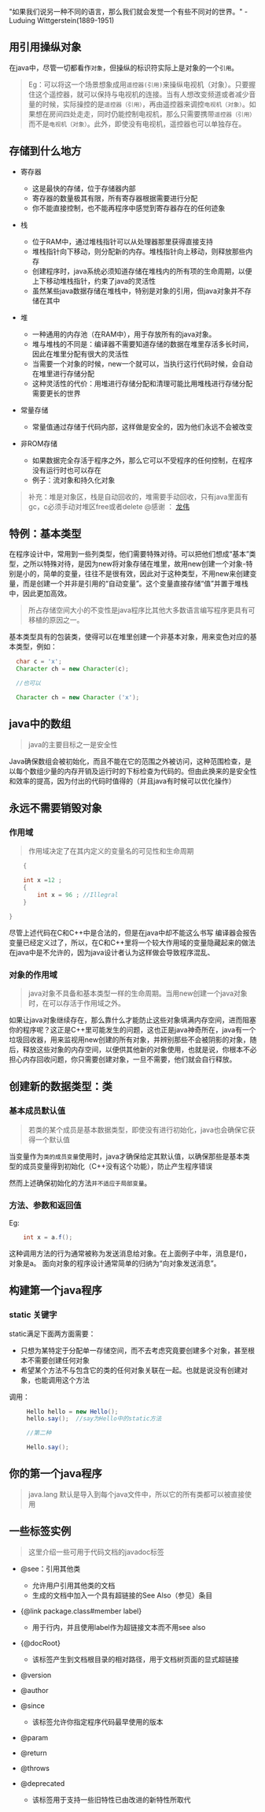 
"如果我们说另一种不同的语言，那么我们就会发觉一个有些不同对的世界。"  -Luduing Wittgerstein(1889-1951)

## 用引用操纵对象

在java中，尽管一切都看作`对象`，但操纵的标识符实际上是对象的一个`引用`。

> Eg：可以将这一个场景想象成用`遥控器(引用)`来操纵电视机（对象）。只要握住这个遥控器，就可以保持与电视机的连接。当有人想改变频道或者减少音量的时候，实际操控的是`遥控器（引用）`，再由遥控器来调控`电视机（对象）`。如果想在房间四处走走，同时仍能控制电视机，那么只需要携带`遥控器（引用）`而不是`电视机（对象）`。此外，即使没有电视机，遥控器也可以单独存在。

## 存储到什么地方

- 寄存器
  - 这是最快的存储，位于存储器内部
  - 寄存器的数量极其有限，所有寄存器根据需要进行分配
  - 你不能直接控制，也不能再程序中感觉到寄存器存在的任何迹象

- 栈
  - 位于RAM中，通过堆栈指针可以从处理器那里获得直接支持
  - 堆栈指针向下移动，则分配新的内存。堆栈指针向上移动，则释放那些内存
  - 创建程序时，java系统必须知道存储在堆栈内的所有项的生命周期，以便上下移动堆栈指针，约束了java的灵活性
  - 虽然某些java数据存储在堆栈中，特别是对象的引用，但java对象并不存储在其中

<!-- more --> 

- 堆
  - 一种通用的内存池（在RAM中），用于存放所有的java对象。
  - 堆与堆栈的不同是：编译器不需要知道存储的数据在堆里存活多长时间，因此在堆里分配有很大的灵活性
  - 当需要一个对象的时候，new一个就可以，当执行这行代码时候，会自动在堆里进行存储分配
  - 这种灵活性的代价：用堆进行存储分配和清理可能比用堆栈进行存储分配需要更长的世界

- 常量存储
  - 常量值通过存储于代码内部，这样做是安全的，因为他们永远不会被改变

- 非ROM存储
  - 如果数据完全存活于程序之外，那么它可以不受程序的任何控制，在程序没有运行时也可以存在
  - 例子：流对象和持久化对象

> 补充：堆是对象区，栈是自动回收的，堆需要手动回收，只有java里面有gc，c必须手动对堆区free或者delete
> @感谢 ： [龙伟](http://www.jackway.cn/)

## 特例：基本类型

在程序设计中，常用到一些列类型，他们需要特殊对待。可以把他们想成“基本”类型，之所以特殊对待，是因为new将对象存储在堆里，故用new创建一个对象-特别是小的，简单的变量，往往不是很有效，因此对于这种类型，不用new来创建变量，而是创建一个并非是引用的“自动变量”。这个变量直接存储“值”并置于堆栈中，因此更加高效。

> 所占存储空间大小的不变性是java程序比其他大多数语言编写程序更具有可移植的原因之一。

基本类型具有的包装类，使得可以在堆里创建一个非基本对象，用来变色对应的基本类型，例如：

```java
  char c = 'x';
  Character ch = new Character(c);

  //也可以

  Character ch = new Character ('x');

```

## java中的数组

> java的主要目标之一是安全性

Java确保数组会被初始化，而且不能在它的范围之外被访问，这种范围检查，是以每个数组少量的内存开销及运行时的下标检查为代码的。但由此换来的是安全性和效率的提高，因为付出的代码时值得的（并且java有时候可以优化操作）

## 永远不需要销毁对象

### 作用域
> 作用域决定了在其内定义的变量名的可见性和生命周期

```Java
	{

	int x =12 ;
	{
		int x = 96 ; //Illegral
	}

}
```
尽管上述代码在C和C++中是合法的，但是在java中却不能这么书写
编译器会报告变量已经定义过了，所以，在C和C++里将一个较大作用域的变量隐藏起来的做法在java中是不允许的，因为java设计者认为这样做会导致程序混乱、

### 对象的作用域

> java对象不具备和基本类型一样的生命周期。当用new创建一个java对象时，在可以存活于作用域之外。

如果让java对象继续存在，那么靠什么才能防止这些对象填满内存空间，进而阻塞你的程序呢？这正是C++里可能发生的问题，这也正是java神奇所在，java有一个垃圾回收器，用来监视用new创建的所有对象，并辨别那些不会被阴影的对象，随后，释放这些对象的内存空间，以便供其他新的对象使用，也就是说，你根本不必担心内存回收问题，你只需要创建对象，一旦不需要，他们就会自行释放。


## 创建新的数据类型：类

### 基本成员默认值

> 若类的某个成员是基本数据类型，即使没有进行初始化，java也会确保它获得一个默认值

当变量作为`类的成员变量`使用时，java才确保给定其默认值，以确保那些是基本类型的成员变量得到初始化（C++没有这个功能），防止产生程序错误

然而上述确保初始化的方法`并不适应于局部变量`。

### 方法、参数和返回值

Eg: 

```java
	int x = a.f();
```

这种调用方法的行为通常被称为发送消息给对象。在上面例子中年，消息是f()，对象是a。
面向对象的程序设计通常简单的归纳为“向对象发送消息”。

## 构建第一个java程序

### static 关键字

static满足下面两方面需要：

- 只想为某特定于分配单一存储空间，而不去考虑究竟要创建多个对象，甚至根本不需要创建任何对象
- 希望某个方法不与包含它的类的任何对象关联在一起。也就是说没有创建对象，也能调用这个方法

调用：

```java
	 Hello hello = new Hello();
	 hello.say();  //say为Hello中的static方法

	 //第二种

	 Hello.say(); 

```

## 你的第一个java程序

> java.lang 默认是导入到每个java文件中，所以它的所有类都可以被直接使用

## 一些标签实例

> 这里介绍一些可用于代码文档的javadoc标签

- @see：引用其他类
  - 允许用户引用其他类的文档
  - 生成的文档中加入一个具有超链接的See Also（参见）条目

- {@link package.class#member label}
  - 用于行内，并且使用label作为超链接文本而不用see also

- {@docRoot}
  - 该标签产生到文档根目录的相对路径，用于文档树页面的显式超链接

- @version
- @author 
- @since
  - 该标签允许你指定程序代码最早使用的版本

- @param
- @return 
- @throws
- @deprecated
  - 该标签用于支持一些旧特性已由改进的新特性所取代

